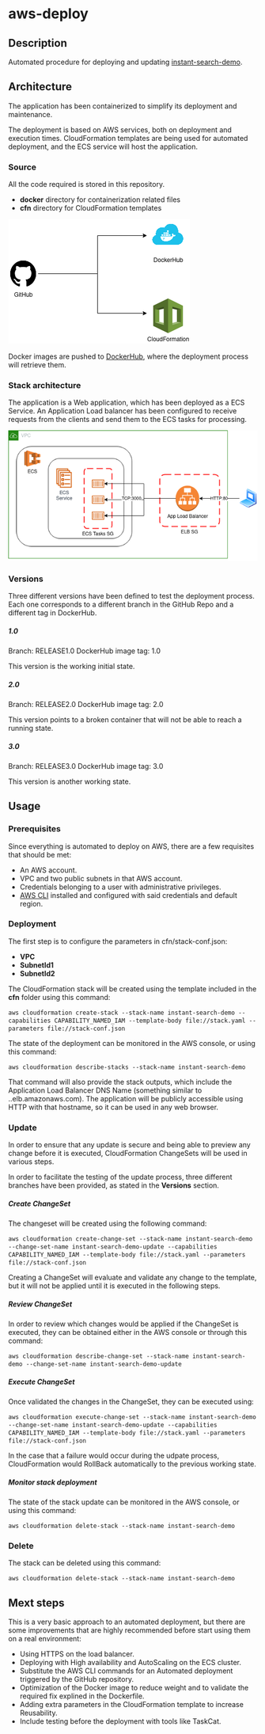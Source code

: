 # aws-deploy

## Description

Automated procedure for deploying and updating [instant-search-demo](https://github.com/algolia/instant-search-demo). 

## Architecture

The application has been containerized to simplify its deployment and maintenance.

The deployment is based on AWS services, both on deployment and execution times. CloudFormation templates are being used for automated deployment, and the ECS service will host the application.

### Source

All the code required is stored in this repository.
- **docker** directory for containerization related files
- **cfn** directory for CloudFormation templates

![sources](/instant-search-demo.sources.png)

Docker images are pushed to [DockerHub](https://hub.docker.com/repository/docker/albocanegra/instant-search-demo), where the deployment process will retrieve them.

### Stack architecture

The application is a Web application, which has been deployed as a ECS Service. An Application Load balancer has been configured to receive requests from the clients and send them to the ECS tasks for processing.

![architecture](/instant-search-demo.arch.png)


### Versions

Three different versions have been defined to test the deployment process. Each one corresponds to a different branch in the GitHub Repo and a different tag in DockerHub.

##### 1.0

Branch: RELEASE1.0
DockerHub image tag: 1.0

This version is the working initial state. 

##### 2.0

Branch: RELEASE2.0
DockerHub image tag: 2.0

This version points to a broken container that will not be able to reach a running state.

##### 3.0

Branch: RELEASE3.0
DockerHub image tag: 3.0

This version is another working state. 

## Usage

### Prerequisites

Since everything is automated to deploy on AWS, there are a few requisites that should be met:
- An AWS account.
- VPC and two public subnets in that AWS account.
- Credentials belonging to a user with administrative privileges.
- [AWS CLI](https://docs.aws.amazon.com/cli/latest/userguide/getting-started-install.html) installed and configured with said credentials and default region.

### Deployment

The first step is to configure the parameters in cfn/stack-conf.json:
- **VPC**
- **SubnetId1**
- **SubnetId2**

The CloudFormation stack will be created using the template included in the **cfn** folder using this command:
```
aws cloudformation create-stack --stack-name instant-search-demo --capabilities CAPABILITY_NAMED_IAM --template-body file://stack.yaml --parameters file://stack-conf.json
```

The state of the deployment can be monitored in the AWS console, or using this command:
```
aws cloudformation describe-stacks --stack-name instant-search-demo
```

That command will also provide the stack outputs, which include the Application Load Balancer DNS Name (something similar to <lb-name>.<region>.elb.amazonaws.com). The application will be publicly accessible using HTTP with that hostname, so it can be used in any web browser.

### Update

In order to ensure that any update is secure and being able to preview any change before it is executed, CloudFormation ChangeSets will be used in various steps.

In order to facilitate the testing of the update process, three different branches have been provided, as stated in the **Versions** section.

##### Create ChangeSet

The changeset will be created using the following command:
```
aws cloudformation create-change-set --stack-name instant-search-demo --change-set-name instant-search-demo-update --capabilities CAPABILITY_NAMED_IAM --template-body file://stack.yaml --parameters file://stack-conf.json
```

Creating a ChangeSet will evaluate and validate any change to the template, but it will not be applied until it is executed in the following steps. 

##### Review ChangeSet

In order to review which changes would be applied if the ChangeSet is executed, they can be obtained either in the AWS console or through this command:
```
aws cloudformation describe-change-set --stack-name instant-search-demo --change-set-name instant-search-demo-update
```

##### Execute ChangeSet

Once validated the changes in the ChangeSet, they can be executed using:
```
aws cloudformation execute-change-set --stack-name instant-search-demo --change-set-name instant-search-demo-update --capabilities CAPABILITY_NAMED_IAM --template-body file://stack.yaml --parameters file://stack-conf.json
```

In the case that a failure would occur during the udpate process, CloudFormation would RollBack automatically to the previous working state.

##### Monitor stack deployment

The state of the stack update can be monitored in the AWS console, or using this command:
```
aws cloudformation delete-stack --stack-name instant-search-demo
```

### Delete

The stack can be deleted using this command:
```
aws cloudformation delete-stack --stack-name instant-search-demo
```

## Mext steps

This is a very basic approach to an automated deployment, but there are some improvements that are highly recommended before start using them on a real environment:
- Using HTTPS on the load balancer.
- Deploying with High availability and AutoScaling on the ECS cluster.
- Substitute the AWS CLI commands for an Automated deployment triggered by the GitHub repository.
- Optimization of the Docker image to reduce weight and to validate the required fix explined in the Dockerfile.
- Adding extra parameters in the CloudFormation template to increase Reusability.
- Include testing before the deployment with tools like TaskCat.
